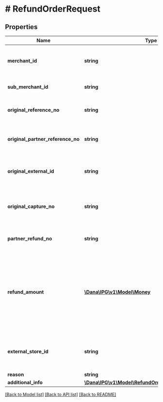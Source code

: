 # # RefundOrderRequest

## Properties

Name | Type | Description | Notes
------------ | ------------- | ------------- | -------------
**merchant_id** | **string** | Merchant identifier that is unique per each merchant |
**sub_merchant_id** | **string** | Information of sub merchant identifier | [optional]
**original_reference_no** | **string** | Original transaction identifier on DANA system | [optional]
**original_partner_reference_no** | **string** | Original transaction identifier on partner system |
**original_external_id** | **string** | Original external identifier on header message | [optional]
**original_capture_no** | **string** | DANA&#39;s capture identifier. Use to refund the corresponding capture order | [optional]
**partner_refund_no** | **string** | Reference number from merchant for the refund |
**refund_amount** | [**\Dana\IPG\v1\Model\Money**](Money.md) | Refund amount. Contains two sub-fields - 1. Value (Transaction amount, including the cents) and 2. Currency (Currency code based on ISO) |
**external_store_id** | **string** | Store identifier to indicate to which store this payment belongs to | [optional]
**reason** | **string** | Refund reason | [optional]
**additional_info** | [**\Dana\IPG\v1\Model\RefundOrderRequestAdditionalInfo**](RefundOrderRequestAdditionalInfo.md) |  | [optional]

[[Back to Model list]](../../README.md#models) [[Back to API list]](../../README.md#endpoints) [[Back to README]](../../README.md)

